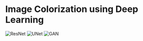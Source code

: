 # Image Colorization using Deep Learning

![ResNet](/Results/ResNet.png, "Image Colorized using ResNet: GrayScale, Generated, Target")
![UNet](/Results/UNet.png, "Image Colorized using UNet: GrayScale, Generated, Target")
![GAN](/Results/GAN.png, "Image Colorized using GAN: GrayScale, Generated, Target")